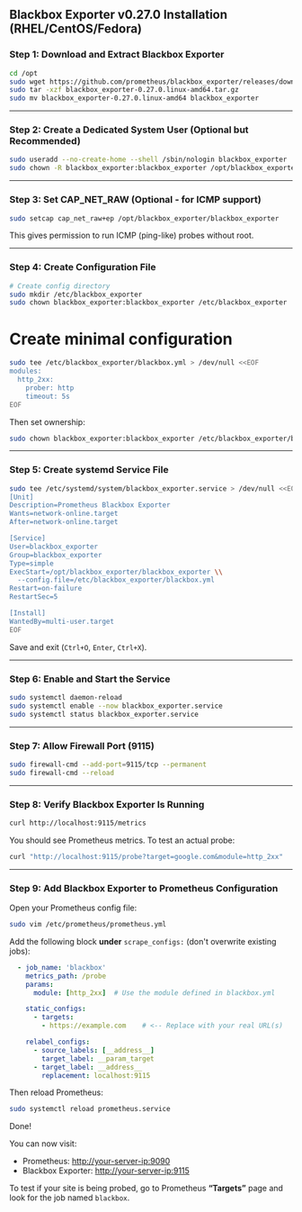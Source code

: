 ##  Blackbox Exporter v0.27.0 Installation (RHEL/CentOS/Fedora)

###  **Step 1: Download and Extract Blackbox Exporter**

```bash
cd /opt
sudo wget https://github.com/prometheus/blackbox_exporter/releases/download/v0.27.0/blackbox_exporter-0.27.0.linux-amd64.tar.gz
sudo tar -xzf blackbox_exporter-0.27.0.linux-amd64.tar.gz
sudo mv blackbox_exporter-0.27.0.linux-amd64 blackbox_exporter
```

---

###  **Step 2: Create a Dedicated System User (Optional but Recommended)**

```bash
sudo useradd --no-create-home --shell /sbin/nologin blackbox_exporter
sudo chown -R blackbox_exporter:blackbox_exporter /opt/blackbox_exporter
```

---

###  **Step 3: Set CAP\_NET\_RAW (Optional - for ICMP support)**

```bash
sudo setcap cap_net_raw+ep /opt/blackbox_exporter/blackbox_exporter
```

This gives permission to run ICMP (ping-like) probes without root.

---

###  **Step 4: Create Configuration File**

```bash
# Create config directory
sudo mkdir /etc/blackbox_exporter
sudo chown blackbox_exporter:blackbox_exporter /etc/blackbox_exporter
```

# Create minimal configuration

```bash
sudo tee /etc/blackbox_exporter/blackbox.yml > /dev/null <<EOF
modules:
  http_2xx:
    prober: http
    timeout: 5s
EOF
```

Then set ownership:

```bash
sudo chown blackbox_exporter:blackbox_exporter /etc/blackbox_exporter/blackbox.yml
```

---

###  **Step 5: Create systemd Service File**

```bash
sudo tee /etc/systemd/system/blackbox_exporter.service > /dev/null <<EOF
[Unit]
Description=Prometheus Blackbox Exporter
Wants=network-online.target
After=network-online.target

[Service]
User=blackbox_exporter
Group=blackbox_exporter
Type=simple
ExecStart=/opt/blackbox_exporter/blackbox_exporter \\
  --config.file=/etc/blackbox_exporter/blackbox.yml
Restart=on-failure
RestartSec=5

[Install]
WantedBy=multi-user.target
EOF
```

Save and exit (`Ctrl+O`, `Enter`, `Ctrl+X`).

---

###  **Step 6: Enable and Start the Service**

```bash
sudo systemctl daemon-reload
sudo systemctl enable --now blackbox_exporter.service
sudo systemctl status blackbox_exporter.service
```

---

###  **Step 7: Allow Firewall Port (9115)**

```bash
sudo firewall-cmd --add-port=9115/tcp --permanent
sudo firewall-cmd --reload
```

---

###  **Step 8: Verify Blackbox Exporter Is Running**

```bash
curl http://localhost:9115/metrics
```

You should see Prometheus metrics. To test an actual probe:

```bash
curl "http://localhost:9115/probe?target=google.com&module=http_2xx"
```

---

###  **Step 9: Add Blackbox Exporter to Prometheus Configuration**

Open your Prometheus config file:

```bash
sudo vim /etc/prometheus/prometheus.yml
```

Add the following block **under** `scrape_configs:` (don't overwrite existing jobs):

```yaml
  - job_name: 'blackbox'
    metrics_path: /probe
    params:
      module: [http_2xx]  # Use the module defined in blackbox.yml

    static_configs:
      - targets:
        - https://example.com    # <-- Replace with your real URL(s)

    relabel_configs:
      - source_labels: [__address__]
        target_label: __param_target
      - target_label: __address__
        replacement: localhost:9115
```

Then reload Prometheus:

```bash
sudo systemctl reload prometheus.service
```

 Done!

You can now visit:

* Prometheus: [http://your-server-ip:9090](http://your-server-ip:9090)
* Blackbox Exporter: [http://your-server-ip:9115](http://your-server-ip:9115)

To test if your site is being probed, go to Prometheus **“Targets”** page and look for the job named `blackbox`.

